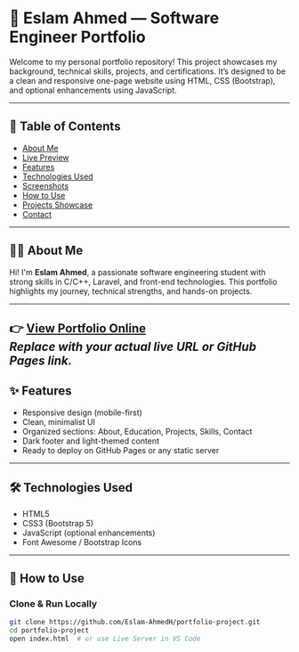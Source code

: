 # 💼 Eslam Ahmed — Software Engineer Portfolio

Welcome to my personal portfolio repository! This project showcases my background, technical skills, projects, and certifications. It’s designed to be a clean and responsive one-page website using HTML, CSS (Bootstrap), and optional enhancements using JavaScript.

---

## 📌 Table of Contents

- [About Me](#about-me)
- [Live Preview](#live-preview)
- [Features](#features)
- [Technologies Used](#technologies-used)
- [Screenshots](#screenshots)
- [How to Use](#how-to-use)
- [Projects Showcase](#projects-showcase)
- [Contact](#contact)

---

## 🧑‍💻 About Me

Hi! I'm **Eslam Ahmed**, a passionate software engineering student with strong skills in C/C++, Laravel, and front-end technologies. This portfolio highlights my journey, technical strengths, and hands-on projects.

---
👉 [View Portfolio Online](https://eslam-ahmedh.github.io/Portfolio/)  
_Replace with your actual live URL or GitHub Pages link._
---

## ✨ Features

- Responsive design (mobile-first)
- Clean, minimalist UI
- Organized sections: About, Education, Projects, Skills, Contact
- Dark footer and light-themed content
- Ready to deploy on GitHub Pages or any static server

---

## 🛠 Technologies Used

- HTML5
- CSS3 (Bootstrap 5)
- JavaScript (optional enhancements)
- Font Awesome / Bootstrap Icons

---
## 🚀 How to Use

### Clone & Run Locally

```bash
git clone https://github.com/Eslam-AhmedH/portfolio-project.git
cd portfolio-project
open index.html  # or use Live Server in VS Code
